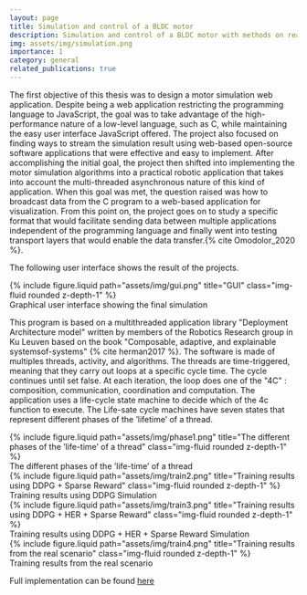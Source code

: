 ```yaml
---
layout: page
title: Simulation and control of a BLDC motor
description: Simulation and control of a BLDC motor with methods on real-time data exchange and visualization.
img: assets/img/simulation.png
importance: 1
category: general
related_publications: true
---
```


The first objective of this thesis was to design a motor simulation web application. Despite
being a web application restricting the programming language to JavaScript, the goal was
to take advantage of the high-performance nature of a low-level language, such as C, while
maintaining the easy user interface JavaScript offered. The project also focused on finding
ways to stream the simulation result using web-based open-source software applications that
were effective and easy to implement.
After accomplishing the initial goal, the project then shifted into implementing the
motor simulation algorithms into a practical robotic application that takes into account the
multi-threaded asynchronous nature of this kind of application. When this goal was met, the
question raised was how to broadcast data from the C program to a web-based application
for visualization. From this point on, the project goes on to study a specific format that
would facilitate sending data between multiple applications independent of the programming
language and finally went into testing transport layers that would enable the data transfer.{% cite Omodolor_2020 %}.

The following user interface shows the result of the projects. 
<div class="row">
    <div class="col-sm mt-3 mt-md-0">
        {% include figure.liquid path="assets/img/gui.png" title="GUI" class="img-fluid rounded z-depth-1" %}
    </div>
</div>
<div class="caption">
    Graphical user interface showing the final simulation
</div>


 This program is based on a multithreaded application
library "Deployment Architecture model" written by members of the Robotics Research
group in Ku Leuven based on the book "Composable, adaptive, and explainable systemsof-systems" {% cite herman2017 %}. The software is made of multiples threads, activity, and algorithms. The
threads are time-triggered, meaning that they carry out loops at a specific cycle time. The
cycle continues until set false. At each iteration, the loop does one of the "4C" : composition,
communication, coordination and computation. The application uses a life-cycle state
machine to decide which of the 4c function to execute. The Life-sate cycle machines have
seven states that represent different phases of the ’lifetime’ of a thread.




<div class="row justify-content-sm-center">
    <div class="col-sm mt-3 mt-md-0">
        {% include figure.liquid path="assets/img/phase1.png" title="The different phases of the ’life-time’ of a thread" class="img-fluid rounded z-depth-1" %}
    </div>
</div>
<div class="caption">
    The different phases of the ’life-time’ of a thread
</div>




<div class="row justify-content-sm-center">
    <div class="col-sm mt-3 mt-md-0">
        {% include figure.liquid path="assets/img/train2.png" title="Training results using DDPG + Sparse Reward" class="img-fluid rounded z-depth-1" %}
    </div>
</div>
<div class="caption">
    Training results using DDPG Simulation
</div>


<div class="row justify-content-sm-center">
    <div class="col-sm mt-3 mt-md-0">
        {% include figure.liquid path="assets/img/train3.png" title="Training results using DDPG + HER + Sparse Reward" class="img-fluid rounded z-depth-1" %}
    </div>
</div>
<div class="caption">
    Training results using DDPG + HER + Sparse Reward Simulation
</div>

<div class="row justify-content-sm-center">
    <div class="col-sm mt-3 mt-md-0">
        {% include figure.liquid path="assets/img/train4.png" title="Training results from the real scenario" class="img-fluid rounded z-depth-1" %}
    </div>
</div>
<div class="caption">
    Training results from the real scenario
</div>




Full implementation can be found [here](https://github.com/stevedanomodolor/Simulation-and-control-of-BLDC-motor-with-methods-on-data-transfer-and-visualization) 